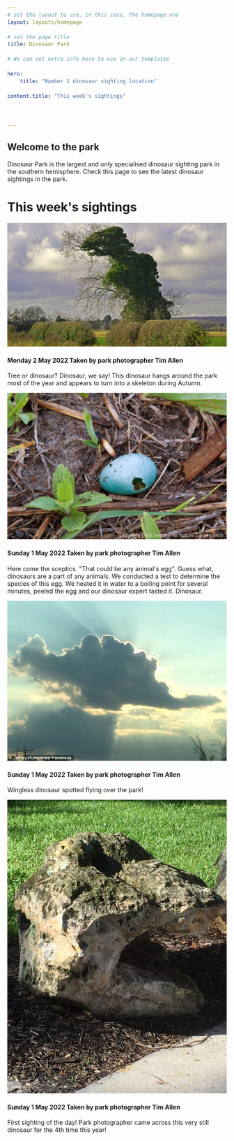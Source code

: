 ```yaml
---
# set the layout to use, in this case, the homepage one
layout: layouts/homepage

# set the page title
title: Dinosaur Park

# We can set extra info here to use in our templates

hero:
    title: "Number 1 dinosaur sighting location"    

content.title: "This week's sightings"



---
```


## Welcome to the park

Dinosaur Park is the largest and only specialised dinosaur sighting park in the southern hemisphere. Check this page to see the latest dinosaur sightings in the park. 

# This week's sightings

![dinosaurtree](assets/images/dinosaurtree.jpg)

#### Monday 2 May 2022 Taken by park photographer Tim Allen

Tree or dinosaur? Dinosaur, we say! This dinosaur hangs around the park most of the year and appears to turn into a skeleton during Autumn. 

![dinosauregg](assets/images/egg.jpg)

#### Sunday 1 May 2022 Taken by park photographer Tim Allen

Here come the sceptics. "That could be any animal's egg". Guess what, dinosaurs are a part of any animals. We conducted a test to determine the species of this egg. We heated it in water to a boiling point for several minutes, peeled the egg and our dinosaur expert tasted it. Dinosaur. 

![dinosauregg](assets/images/clouds.jpg)

#### Sunday 1 May 2022 Taken by park photographer Tim Allen

Wingless dinosaur spotted flying over the park! 

![dinosauregg](assets/images/dinosaurrock.jpg)

#### Sunday 1 May 2022 Taken by park photographer Tim Allen

First sighting of the day! Park photographer came across this very still dinosaur for the 4th time this year!